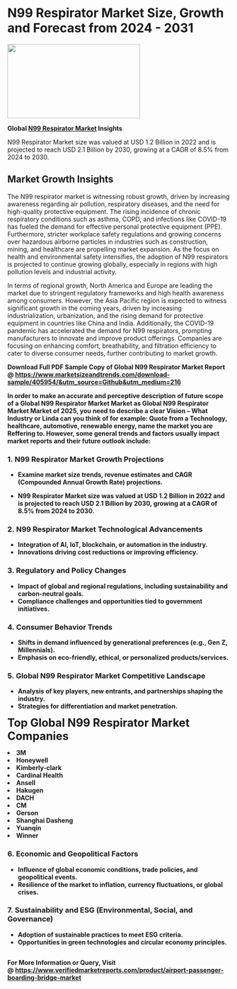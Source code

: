 <H1>N99 Respirator Market Size, Growth and Forecast from 2024 - 2031</H1><img class="aligncenter size-medium wp-image-584254" src="https://thirdeyenews.in/wp-content/uploads/2024/09/Global-Market-Research-300x168.jpeg" alt="" width="300" height="168" /><p><strong>Global&nbsp;<a href="https://www.marketsizeandtrends.com/download-sample/405954/&amp;utm_source=Github&utm_medium=216">N99 Respirator Market</a> Insights</strong></p><p>N99 Respirator Market size was valued at USD 1.2 Billion in 2022 and is projected to reach USD 2.1 Billion by 2030, growing at a CAGR of 8.5% from 2024 to 2030.</p><p><h2>Market Growth Insights</h2> <p>The N99 respirator market is witnessing robust growth, driven by increasing awareness regarding air pollution, respiratory diseases, and the need for high-quality protective equipment. The rising incidence of chronic respiratory conditions such as asthma, COPD, and infections like COVID-19 has fueled the demand for effective personal protective equipment (PPE). Furthermore, stricter workplace safety regulations and growing concerns over hazardous airborne particles in industries such as construction, mining, and healthcare are propelling market expansion. As the focus on health and environmental safety intensifies, the adoption of N99 respirators is projected to continue growing globally, especially in regions with high pollution levels and industrial activity.</p> <p><strong></strong></p> <p>In terms of regional growth, North America and Europe are leading the market due to stringent regulatory frameworks and high health awareness among consumers. However, the Asia Pacific region is expected to witness significant growth in the coming years, driven by increasing industrialization, urbanization, and the rising demand for protective equipment in countries like China and India. Additionally, the COVID-19 pandemic has accelerated the demand for N99 respirators, prompting manufacturers to innovate and improve product offerings. Companies are focusing on enhancing comfort, breathability, and filtration efficiency to cater to diverse consumer needs, further contributing to market growth.</p> <p><strong></p><p><span class=""><strong>Download Full PDF Sample Copy of Global N99 Respirator Market Report</strong> @ <a href="https://www.marketsizeandtrends.com/download-sample/405954/&amp;utm_source=Github&utm_medium=216" target="_blank">https://www.marketsizeandtrends.com/download-sample/405954/&amp;utm_source=Github&utm_medium=216</a></span></p><p>In order to make an accurate and perceptive description of future scope of a Global&nbsp;N99 Respirator Market Market as Global&nbsp;N99 Respirator Market Market of 2025, you need to describe a clear Vision &ndash; What Industry or Linda can you think of for example: Quote from a Technology, healthcare, automotive, renewable energy, name the market you are Reffering to. However, some general trends and factors usually impact market reports and their future outlook include:</p><h3>1.&nbsp;<strong>N99 Respirator Market Growth Projections</strong></h3><ul><li>Examine market size trends, revenue estimates and CAGR (Compounded Annual Growth Rate) projections.</li><li><p>N99 Respirator Market size was valued at USD 1.2 Billion in 2022 and is projected to reach USD 2.1 Billion by 2030, growing at a CAGR of 8.5% from 2024 to 2030.</p></li></ul><h3>2.&nbsp;<strong>N99 Respirator Market Technological Advancements</strong></h3><ul><li>Integration of AI, IoT, blockchain, or automation in the industry.</li><li>Innovations driving cost reductions or improving efficiency.</li></ul><h3>3.&nbsp;<strong>Regulatory and Policy Changes</strong></h3><ul><li>Impact of global and regional regulations, including sustainability and carbon-neutral goals.</li><li>Compliance challenges and opportunities tied to government initiatives.</li></ul><h3>4.&nbsp;<strong>Consumer Behavior Trends</strong></h3><ul><li>Shifts in demand influenced by generational preferences (e.g., Gen Z, Millennials).</li><li>Emphasis on eco-friendly, ethical, or personalized products/services.</li></ul><h3>5.&nbsp;<strong>Global N99 Respirator Market Competitive Landscape</strong></h3><ul><li>Analysis of key players, new entrants, and partnerships shaping the industry.</li><li>Strategies for differentiation and market penetration.</li></ul><p data-pm-slice="1 1 []"><span style="color: inherit; font-family: inherit; font-size: 25px;">Top Global N99 Respirator Market Companies</span></p><div class="" data-test-id=""><p><li>3M</li><li> Honeywell</li><li> Kimberly-clark</li><li> Cardinal Health</li><li> Ansell</li><li> Hakugen</li><li> DACH</li><li> CM</li><li> Gerson</li><li> Shanghai Dasheng</li><li> Yuanqin</li><li> Winner</li></p></div><h3>6.&nbsp;<strong>Economic and Geopolitical Factors</strong></h3><ul><li>Influence of global economic conditions, trade policies, and geopolitical events.</li><li>Resilience of the market to inflation, currency fluctuations, or global crises.</li></ul><h3>7.&nbsp;<strong>Sustainability and ESG (Environmental, Social, and Governance)</strong></h3><ul><li>Adoption of sustainable practices to meet ESG criteria.</li><li>Opportunities in green technologies and circular economy principles.</li></ul><h2><strong style="font-size: 14px;">For More Information or Query, Visit @&nbsp;</strong><a style="background-color: #ffffff; font-size: 14px;" href="https://www.marketsizeandtrends.com/report/n99-respirator-market/" target="_blank">https://www.verifiedmarketreports.com/product/airport-passenger-boarding-bridge-market</a></h2>
